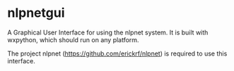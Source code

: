 nlpnetgui
=========

A Graphical User Interface for using the nlpnet system. It is built with wxpython, which should run on any platform.

The project nlpnet (https://github.com/erickrf/nlpnet) is required to use this interface.
